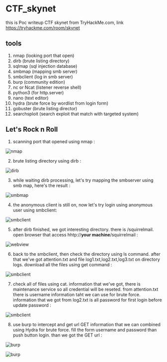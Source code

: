 # CTF_skynet
this is Poc writeup CTF skynet from TryHackMe.com, link https://tryhackme.com/room/skynet

## tools
1. nmap (looking port that open)
2. dirb (brute listing directory)
3. sqlmap (sql injection database)
4. smbmap (mapping smb server)
5. smbclient (log in smb server)
6. burp (community edition)
7. nc or Ncat (listener reverse shell)
8. python3 (for http.server)
9. nano (text editor)
10. hydra (brute force by wordlist from login form)
11. gobuster (brute listing director)
12. searchsploit (search exploit that match with targeted system)

## Let's Rock n Roll
1. scanning port that opened using nmap :

  ![nmap](/submit/1.png "nmap")

2. brute listing directory using dirb :

  ![dirb](/submit/2.png "dirb")

3. while waiting dirb processing, let's try mapping the smbserver using smb map, here's the result :

  ![smbmap](/submit/4.png "smbmap")

4. the anonymous client is still on, now let's try login using anonymous user using smbclient:

  ![smbclient](/submit/5.png "smbclient")

5. after dirb finished, we got interesting directory. there is /squirrelmail. open browser that access hhtp://**your machine**/squirrelmail :
  
  ![webview](/submit/6.png "webview")
  
6. back to the smbclient, then check the directory using ls command. after that we've got attention.txt and file log1.txt,log2.txt,log3.txt on directory logs. download all the files using get command :
  
  ![smbclient](/submit/7.png "smbclient")

7. check all of files using cat. information that we've got, there is maintenance service so all credential will be reseted. from attention.txt there is username information taht we can use for brute force. information that we got from log2.txt is all password for first login before update password :
  
  ![smbclient](/submit/8.png "smbclient")
  
8. use burp to intercept and get url GET information that we can combined using Hydra for brute force. fill the form username and password than push button login. than we got the GET url :
  
  ![burp](/submit/10.png "burp")
  
  ![burp](/submit/12.png "burp")
  
